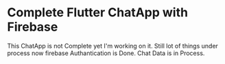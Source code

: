 # Complete Flutter ChatApp with Firebase

This ChatApp is not Complete yet I'm working on it.
Still lot of things under process now firebase Authantication is Done.
Chat Data is in Process.
